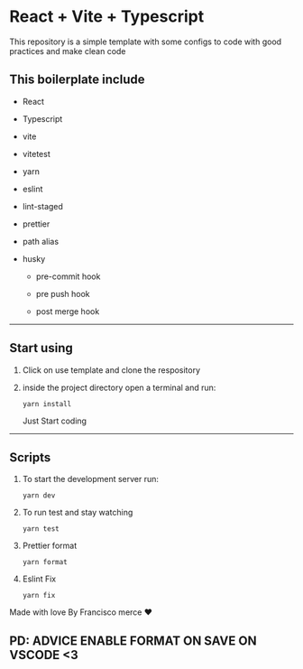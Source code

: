 # React + Vite + Typescript

This repository is a simple template with some configs to code with good practices and make clean code

## This boilerplate include

- React

- Typescript

- vite

- vitetest

- yarn

- eslint

- lint-staged

- prettier

- path alias

- husky
  
  - pre-commit hook
  
  - pre push hook
  
  - post merge hook

---

## Start using

1. Click on use template and clone the respository

2. inside the project directory open a terminal and run:
   
   ```
   yarn install
   ```
   
   Just Start coding

---

## Scripts

1. To start the development server run:
   
   ```
   yarn dev
   ```

2. To run test and stay watching
   
   ```
   yarn test
   ```

3. Prettier format
   
   ```
   yarn format
   ```

4. Eslint Fix
   
   ```
   yarn fix
   ```

Made with love By Francisco merce ❤
## PD: ADVICE ENABLE FORMAT ON SAVE ON VSCODE <3
